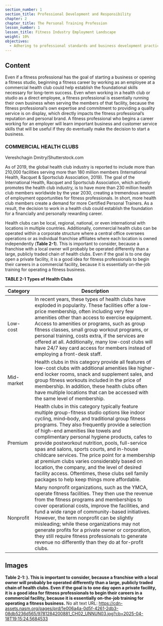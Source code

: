 ```yaml
---
section_number: 1
section_title: Professional Development and Responsibility
chapter: 2
chapter_title: The Personal Training Profession
lesson_number: 1
lesson_title: Fitness Industry Employment Landscape
weight: 10%
objectives:
  - Adhering to professional standards and business development practices.
---
```


## Content
Even if a fitness professional has the goal of starting a business or opening a fitness studio, beginning a fitness career by working as an employee at a commercial health club could help establish the foundational skills necessary for long-term success. Even when working in a health club or studio as a direct employee, a fitness professional is essentially running their own business when serving the members of that facility, because the fitness professional’s own expertise and commitment to providing a quality service is on display, which directly impacts the fitness professional’s reputation and personal brand. A fitness professional who begins a career working for an employer will learn important business and customer service skills that will be useful if they do eventually make the decision to start a business.

### COMMERCIAL HEALTH CLUBS

Vereshchagin Dmitry/Shutterstock.com

As of 2019, the global health club industry is reported to include more than 210,000 facilities serving more than 180 million members (International Health, Racquet & Sportsclub Association, 2019). The goal of the International Health, Racquet and Sportsclub Association, which actively promotes the health club industry, is to have more than 230 million health club members worldwide by the year 2030, creating a tremendous amount of employment opportunities for fitness professionals. In short, more health club members create a demand for more Certified Personal Trainers. As a result, the decision to work in a health club could establish the foundation for a financially and personally rewarding career.

Health clubs can be local, regional, national, or even international with locations in multiple countries. Additionally, commercial health clubs can be operated within a corporate structure where a central office oversees operations or as individual franchise affiliates where each location is owned independently (**Table 2-1**). This is important to consider, because a franchise with a local owner will probably be operated differently than a large, publicly traded chain of health clubs. Even if the goal is to one day open a private facility, it is a good idea for fitness professionals to begin their careers in a commercial facility, because it is essentially on-the-job training for operating a fitness business.

**TABLE 2-1 Types of Health Clubs**

| Category | Description |
|---|---|
| Low-cost | In recent years, these types of health clubs have exploded in popularity. These facilities offer a low-price membership, often including very few amenities other than access to exercise equipment. Access to amenities or programs, such as group fitness classes, small group workout programs, or personal training, costs extra, if the services are offered at all. Additionally, many low-cost clubs will have 24/7 key card access for members instead of employing a front-desk staff. |
| Mid-market | Health clubs in this category provide all features of low-cost clubs with additional amenities like higher-end locker rooms, snack and supplement sales, and group fitness workouts included in the price of membership. In addition, these health clubs often have multiple locations that can be accessed with the same level of membership. |
| Premium | Health clubs in this category typically feature multiple group-fitness studio options like indoor cycling, mind–body, and traditional group fitness programs. They also frequently provide a selection of high-end amenities like towels and complimentary personal hygiene products, cafes to provide postworkout nutrition, pools, full-service spas and salons, sports courts, and in-house childcare services. The price point for a membership at premium clubs varies considerably based on location, the company, and the level of desired facility access. Oftentimes, these clubs sell family packages to help keep things more affordable. |
| Nonprofit | Many nonprofit organizations, such as the YMCA, operate fitness facilities. They then use the revenue from the fitness programs and memberships to cover operational costs, improve the facilities, and fund a wide range of community-based initiatives. However, the term nonprofit can be slightly misleading; while these organizations may not generate profits for a private owner or corporation, they still require fitness professionals to generate revenue no differently than they do at for-profit clubs. |

## Images

**Table 2-1: ). This is important to consider, because a franchise with a local owner will probably be operated differently than a large, publicly traded chain of health clubs. Even if the goal is to one day open a private facility, it is a good idea for fitness professionals to begin their careers in a commercial facility, because it is essentially on-the-job training for operating a fitness business.**
No alt text
URL: https://cdn-assets.nasm.org/pages/prd/1e006a4a-0d5f-4261-2db3-08db5236d565/9781284200881_CH02_UNNUN03.jpg?cb=2025-04-18T19:15:24.5684533